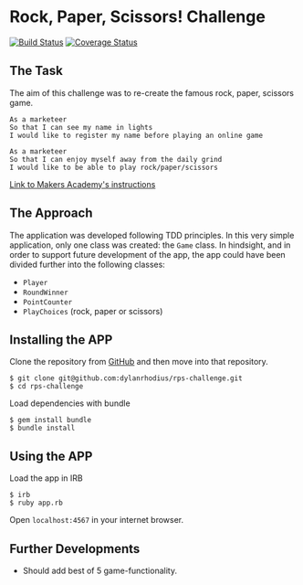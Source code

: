 # Rock, Paper, Scissors! Challenge

[![Build Status](https://travis-ci.org/dylanrhodius/rps-challenge.svg?branch=master)](https://travis-ci.org/dylanrhodius/rps-challenge) [![Coverage Status](https://coveralls.io/repos/github/dylanrhodius/rps-challenge/badge.svg?branch=master)](https://coveralls.io/github/dylanrhodius/rps-challenge?branch=master)

## The Task
The aim of this challenge was to re-create the famous rock, paper, scissors game.
```
As a marketeer
So that I can see my name in lights
I would like to register my name before playing an online game

As a marketeer
So that I can enjoy myself away from the daily grind
I would like to be able to play rock/paper/scissors
```
 [Link to Makers Academy's instructions](https://github.com/dylanrhodius/rps-challenge/blob/master/MA_Instructions.md)

## The Approach

The application was developed following TDD principles.
In this very simple application, only one class was created: the `Game` class.
In hindsight, and in order to support future development of the app, the app could have been divided further into the following classes:
* `Player`
* `RoundWinner`
* `PointCounter`
* `PlayChoices` (rock, paper or scissors)

## Installing the APP
Clone the repository from [GitHub](https://github.com/dylanrhodius/rps-challenge) and then move into that repository.

```
$ git clone git@github.com:dylanrhodius/rps-challenge.git
$ cd rps-challenge
```

Load dependencies with bundle
```
$ gem install bundle
$ bundle install
```

## Using the APP
Load the app in IRB
```
$ irb
$ ruby app.rb
```

Open `localhost:4567` in your internet browser.

## Further Developments
* Should add best of 5 game-functionality.
